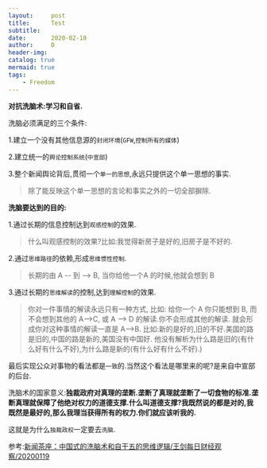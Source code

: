 ```yaml
---
layout:     post
title:      Test
subtitle:   
date:       2020-02-10
author:     D
header-img: 
catalog: true
mermaid: true
tags:
    - Freedom
---
```



**对抗洗脑术:学习和自省.**

洗脑必须满足的三个条件:<br>

1.建立一个没有其他信息源的`封闭环境`(`GFW`,`控制所有的媒体`)<br>

2.建立统一的`舆论控制系统`(`中宣部`)<br>

3.整个新闻舆论背后,贯彻一个`单一的思想`,永远只提供这个单一思想的事实.<br>
>除了能反映这个单一思想的言论和事实之外的一切全部摒除.

**洗脑要达到的目的:**<br>

1.通过长期的信息控制达到`观感控制`的效果.<br>
>什么叫观感控制的效果?比如:我觉得新房子是好的,旧房子是不好的.

2.通过`思维路径`的依赖,形成`思维惯性控制`.
>长期的由 A -- 到 --> B, 当你给他一个A 的时候,他就会想到 B

3.通过长期的`思维解读`的控制,达到`理解控制`的效果.
>你对一件事情的解读永远只有一种方式, 比如: 给你一个 A 你只能想到 B, 而不会想到其他的 A-->C, 或 A --> D 的解读.你不会形成其他的解读. 就会形成你对这种事情的解读一直是 A-->B. 比如:新的是好的,旧的不好.美国的路是旧的,中国的路是新的,美国没有中国好. 他没有解析为什么路是旧的(有什么好有什么不好),为什么路是新的(有什么好有什么不好).)

最后实现公众对事物的看法都是`一致`的.当然这个看法是哪里来的呢?是来自中宣部的后台.<br>

洗脑术的国家意义:**独裁政府对真理的垄断.垄断了真理就垄断了一切食物的标准.垄断真理就保障了他绝对权力的道德支撑.什么叫道德支撑?我既然说的都是对的,我既然是最好的,那么我理当获得所有的权力.你们就应该听我的.**<br>


这就是为什么`独裁政权`一定要去`洗脑`.

参考:[新闻茶座：中国式的洗脑术和自干五的思维逻辑/王剑每日财经观察/20200119](https://www.youtube.com/watch?v=A6bhP7Ku7K8)

